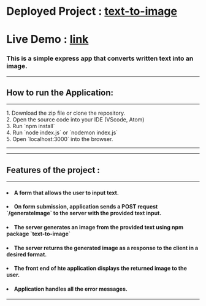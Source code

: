 <h1> Deployed Project : <a href="https://texttoimage-4buf.onrender.com/" target="_blank"> text-to-image </a></h1>
<h1> Live Demo : <a href="https://www.youtube.com/watch?v=TJiSFPaA5Ig" target="_blank"> link </a></h1>
<h3> This is a simple express app that converts written text into an image. </h3>
<hr>

<h2>How to run the Application: </h2>
<hr>
1. Download the zip file or clone the repository. </br>
2. Open the source code into your IDE (VScode, Atom) </br>
3. Run `npm install` </br>
4. Run `node index.js` or `nodemon index.js` </br>
5. Open `localhost:3000` into the browser. </br>
<hr>
<hr>

<h2>Features of the project : </h2>
<hr>
<h4> <li> A form that allows the user to input text. </h4>
<h4> <li> On form submission, application sends a POST request `/generateImage` to the server with the provided text input. </h4>
<h4> <li> The server generates an image from the provided text using npm package `text-to-image` </h4>
<h4> <li> The server returns the generated image as a response to the client in a desired format. </h4>
<h4> <li> The front end of hte application displays the returned image to the user. </h4>
<h4> <li> Application handles all the error messages. </h4>
<hr>


